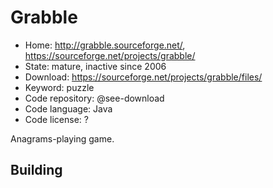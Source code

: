 # Grabble

- Home: http://grabble.sourceforge.net/, https://sourceforge.net/projects/grabble/
- State: mature, inactive since 2006
- Download: https://sourceforge.net/projects/grabble/files/
- Keyword: puzzle
- Code repository: @see-download
- Code language: Java
- Code license: ?

Anagrams-playing game.

## Building
